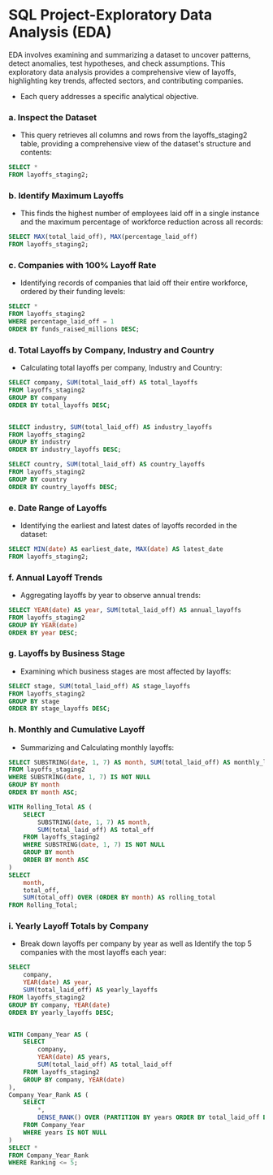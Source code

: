 # SQL Project-Exploratory Data Analysis (EDA)

EDA involves examining and summarizing a dataset to uncover patterns, detect anomalies, test hypotheses, and check assumptions. This exploratory data analysis provides  a comprehensive view of layoffs, highlighting key trends, affected sectors, and contributing companies.

- Each query addresses a specific analytical objective.

### a. Inspect the Dataset

- This query retrieves all columns and rows from the layoffs_staging2 table, providing a comprehensive view of the dataset's structure and contents:
```sql
SELECT *
FROM layoffs_staging2;
```
### b. Identify Maximum Layoffs

- This finds the highest number of employees laid off in a single instance and the maximum percentage of workforce reduction across all records:
```sql
SELECT MAX(total_laid_off), MAX(percentage_laid_off)
FROM layoffs_staging2;
```
### c. Companies with 100% Layoff Rate

- Identifying records of companies that laid off their entire workforce, ordered by their funding levels:
```sql
SELECT *
FROM layoffs_staging2
WHERE percentage_laid_off = 1
ORDER BY funds_raised_millions DESC;
```
### d. Total Layoffs by Company, Industry and Country

- Calculating total layoffs per company, Industry and Country:
```sql
SELECT company, SUM(total_laid_off) AS total_layoffs
FROM layoffs_staging2
GROUP BY company
ORDER BY total_layoffs DESC;


SELECT industry, SUM(total_laid_off) AS industry_layoffs
FROM layoffs_staging2
GROUP BY industry
ORDER BY industry_layoffs DESC;

SELECT country, SUM(total_laid_off) AS country_layoffs
FROM layoffs_staging2
GROUP BY country
ORDER BY country_layoffs DESC;
```
### e. Date Range of Layoffs

- Identifying the earliest and latest dates of layoffs recorded in the dataset:
```sql
SELECT MIN(date) AS earliest_date, MAX(date) AS latest_date
FROM layoffs_staging2;
```
### f. Annual Layoff Trends

- Aggregating layoffs by year to observe annual trends:
```sql
SELECT YEAR(date) AS year, SUM(total_laid_off) AS annual_layoffs
FROM layoffs_staging2
GROUP BY YEAR(date)
ORDER BY year DESC;
```
### g. Layoffs by Business Stage

- Examining which business stages are most affected by layoffs:
```sql
SELECT stage, SUM(total_laid_off) AS stage_layoffs
FROM layoffs_staging2
GROUP BY stage
ORDER BY stage_layoffs DESC;
```
### h. Monthly and Cumulative Layoff

- Summarizing and Calculating monthly layoffs:
```sql
SELECT SUBSTRING(date, 1, 7) AS month, SUM(total_laid_off) AS monthly_layoffs
FROM layoffs_staging2
WHERE SUBSTRING(date, 1, 7) IS NOT NULL
GROUP BY month
ORDER BY month ASC;

WITH Rolling_Total AS (
    SELECT 
        SUBSTRING(date, 1, 7) AS month, 
        SUM(total_laid_off) AS total_off
    FROM layoffs_staging2
    WHERE SUBSTRING(date, 1, 7) IS NOT NULL
    GROUP BY month
    ORDER BY month ASC
)
SELECT 
    month, 
    total_off,
    SUM(total_off) OVER (ORDER BY month) AS rolling_total
FROM Rolling_Total;
```
### i. Yearly Layoff Totals by Company

- Break down layoffs per company by year as well as Identify the top 5 companies with the most layoffs each year:
```sql
SELECT 
    company, 
    YEAR(date) AS year, 
    SUM(total_laid_off) AS yearly_layoffs
FROM layoffs_staging2
GROUP BY company, YEAR(date)
ORDER BY yearly_layoffs DESC;


WITH Company_Year AS (
    SELECT 
        company, 
        YEAR(date) AS years, 
        SUM(total_laid_off) AS total_laid_off
    FROM layoffs_staging2
    GROUP BY company, YEAR(date)
), 
Company_Year_Rank AS (
    SELECT 
        *, 
        DENSE_RANK() OVER (PARTITION BY years ORDER BY total_laid_off DESC) AS Ranking
    FROM Company_Year
    WHERE years IS NOT NULL
)
SELECT *
FROM Company_Year_Rank
WHERE Ranking <= 5;
```

